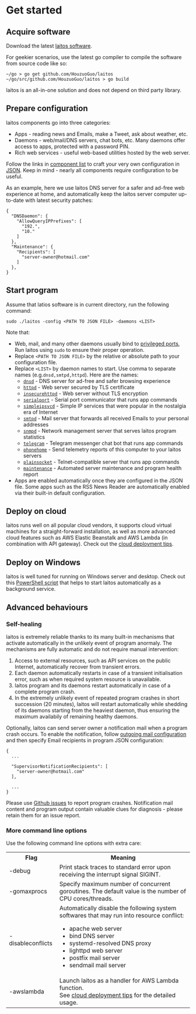 # Get started

## Acquire software
Download the latest [laitos software](https://github.com/HouzuoGuo/laitos/releases).

For geekier scenarios, use the latest go compiler to compile the software from source code like so:

    ~/go > go get github.com/HouzuoGuo/laitos
    ~/go/src/github.com/HouzuoGuo/laitos > go build

laitos is an all-in-one solution and does not depend on third party library.

## Prepare configuration
laitos components go into three categories:
- Apps - reading news and Emails, make a Tweet, ask about weather, etc.
- Daemons - web/mail/DNS servers, chat bots, etc. Many daemons offer access to apps, protected with a password PIN.
- Rich web services - useful web-based utilities hosted by the web server.

Follow the links in [component list](https://github.com/HouzuoGuo/laitos/wiki/Component-list) to craft your very own
configuration in [JSON](https://en.wikipedia.org/wiki/JSON).
Keep in mind - nearly all components require configuration to be useful.

As an example, here we use laitos DNS server for a safer and ad-free web experience at home, and automatically keep
the laitos server computer up-to-date with latest security patches:

    {
      "DNSDaemon": {
        "AllowQueryIPPrefixes": [
          "192.",
          "10."
        ]
      },
      "Maintenance": {
        "Recipients": [
          "server-owner@hotmail.com"
        ]
      },
    }

## Start program
Assume that latios software is in current directory, run the following command:

    sudo ./laitos -config <PATH TO JSON FILE> -daemons <LIST>

Note that:
- Web, mail, and many other daemons usually bind to [privileged ports](https://www.w3.org/Daemon/User/Installation/PrivilegedPorts.html),
  Run laitos using `sudo` to ensure their proper operation.
- Replace `<PATH TO JSON FILE>` by the relative or absolute path to your configuration file.
- Replace `<LIST>` by daemon names to start. Use comma to separate names (e.g.`dnsd,smtpd,httpd`). Here are the names:
  * [`dnsd`](https://github.com/HouzuoGuo/laitos/wiki/%5BDaemon%5D-DNS-server) - DNS server for ad-free and safer browsing experience
  * [`httpd`](https://github.com/HouzuoGuo/laitos/wiki/%5BDaemon%5D-web-server) - Web server secured by TLS certificate
  * [`insecurehttpd`](https://github.com/HouzuoGuo/laitos/wiki/%5BDaemon%5D-web-server) - Web server without TLS encryption
  * [`serialport`](https://github.com/HouzuoGuo/laitos/wiki/%5BDaemon%5D-serial-port-communicator) - Serial port communicator that runs app commands
  * [`simpleipsvcd`](https://github.com/HouzuoGuo/laitos/wiki/%5BDaemon%5D-simple-IP-services) - Simple IP services that were popular in the nostalgia era of Internet
  * [`smtpd`](https://github.com/HouzuoGuo/laitos/wiki/%5BDaemon%5D-mail-server) - Mail server that forwards all received Emails to your personal addresses
  * [`snmpd`](https://github.com/HouzuoGuo/laitos/wiki/%5BDaemon%5D-SNMP-server) - Network management server that serves laitos program statistics
  * [`telegram`](https://github.com/HouzuoGuo/laitos/wiki/%5BDaemon%5D-telegram-chat-bot) - Telegram messenger chat bot that runs app commands
  * [`phonehome`](https://github.com/HouzuoGuo/laitos/wiki/%5BDaemon%5D-phone-home-telemetry) - Send telemetry reports of this computer to your laitos servers
  * [`plainsocket`](https://github.com/HouzuoGuo/laitos/wiki/%5BDaemon%5D-telnet-server) - Telnet-compatible server that runs app commands
  * [`maintenance`](https://github.com/HouzuoGuo/laitos/wiki/%5BDaemon%5D-system-maintenance) - Automated server maintenance and program health report
- Apps are enabled automatically once they are configured in the JSON file. Some apps such as the RSS News Reader are automatically enabled via their built-in default configuration.

## Deploy on cloud
laitos runs well on all popular cloud vendors, it supports cloud virtual machines for a straight-forward installation,
as well as more advanced cloud features such as AWS Elastic Beanstalk and AWS Lambda (in combination with API gateway).
Check out the [cloud deployment tips](https://github.com/HouzuoGuo/laitos/wiki/Cloud-tips).

## Deploy on Windows
laitos is well tuned for running on Windows server and desktop. Check out this [PowerShell script](https://raw.githubusercontent.com/HouzuoGuo/laitos/master/extra/windows/setup.ps1)
that helps to start laitos automatically as a background service.

## Advanced behaviours
### Self-healing
laitos is extremely reliable thanks to its many built-in mechanisms that activate automatically in the unlikely event of program anormaly.
The mechanisms are fully automatic and do not require manual intervention:

1. Access to external resources, such as API services on the public Internet, automatically recover from transient errors.
2. Each daemon automatically restarts in case of a transient initialisation error, such as when required system resource is unavailable.
3. laitos program and its daemons restart automatically in case of a complete program crash.
4. In the extremely unlikely event of repeated program crashes in short succession (20 minutes), laitos will restart automatically while
   shedding of its daemons starting from the heaviest daemon, thus ensuring the maximum availabily of remaining healthy daemons.

Optionally, laitos can send server owner a notification mail when a program crash occurs. To enable the notification, follow
[outgoing mail configuration](https://github.com/HouzuoGuo/laitos/wiki/Outgoing-mail-configuration) and then specify Email recipients in
program JSON configuration:

    {
      ...

      "SupervisorNotificationRecipients": [
        "server-owner@hotmail.com"
      ],

      ...
    }

Please use [Github issues](https://github.com/HouzuoGuo/laitos/issues) to report program crashes. Notification mail content and program
output contain valuable clues for diagnosis - please retain them for an issue report.

### More command line options
Use the following command line options with extra care:
<table>
<tr>
    <th>Flag</th>
    <th>Meaning</th>
</tr>
<tr>
    <td>-debug</td>
    <td>Print stack traces to standard error upon receiving the interrupt signal SIGINT.</td>
</tr>
<tr>
    <td>-gomaxprocs</td>
    <td>Specify maximum number of concurrent goroutines. The default value is the number of CPU cores/threads.</td>
</tr>
<tr>
    <td>-disableconflicts</td>
    <td>
        Automatically disable the following system softwares that may run into resource conflict:<br>
        <ul>
            <li>apache web server</li>
            <li>bind DNS server</li>
            <li>systemd-resolved DNS proxy</li>
            <li>lighttpd web server</li>
            <li>postfix mail server</li>
            <li>sendmail mail server</li>
        </ul>
    </td>
</tr>
<tr>
    <td>-awslambda</td>
    <td>
      Launch laitos as a handler for AWS Lambda function.
      <br/>
      See <a href="https://github.com/HouzuoGuo/laitos/wiki/Cloud-tips">cloud deployment tips</a> for the detailed usage.
    </td>
</tr>
</table>
